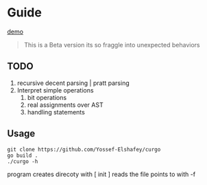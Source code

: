 # Guide

[demo](./doc/output_file.mp4)

> This is a <span color="blue">Beta</span> version its so fraggle into unexpected behaviors

## TODO

1. recursive decent parsing | pratt parsing
2. Interpret simple operations
   1. bit operations
   2. real assignments over AST
   3. handling statements

## Usage

```
git clone https://github.com/Yossef-Elshafey/curgo
go build .
./curgo -h
```

program creates direcoty with [ init ] reads the file points to with -f

